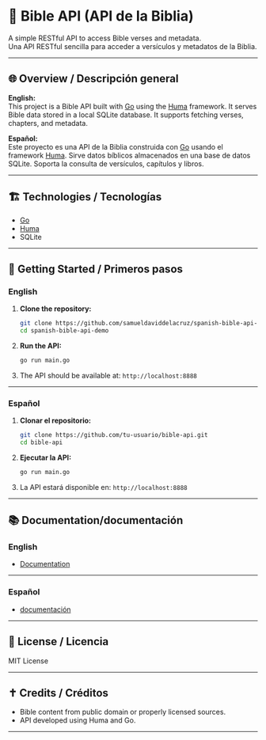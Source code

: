 
# 📖 Bible API (API de la Biblia)

A simple RESTful API to access Bible verses and metadata.  
Una API RESTful sencilla para acceder a versículos y metadatos de la Biblia.

---

## 🌐 Overview / Descripción general

**English:**  
This project is a Bible API built with [Go](https://golang.org/) using the [Huma](https://github.com/danielgtaylor/huma) framework. It serves Bible data stored in a local SQLite database. It supports fetching verses, chapters, and metadata.

**Español:**  
Este proyecto es una API de la Biblia construida con [Go](https://golang.org/) usando el framework [Huma](https://github.com/danielgtaylor/huma). Sirve datos bíblicos almacenados en una base de datos SQLite. Soporta la consulta de versículos, capítulos y libros.

---

## 🏗️ Technologies / Tecnologías

- [Go](https://golang.org/)
- [Huma](https://github.com/danielgtaylor/huma)
- SQLite

---

## 🚀 Getting Started / Primeros pasos

### English

1. **Clone the repository:**

   ```bash
   git clone https://github.com/samueldaviddelacruz/spanish-bible-api-demo.git
   cd spanish-bible-api-demo
   ```

2. **Run the API:**

   ```bash
   go run main.go
   ```

3. The API should be available at: `http://localhost:8888`

---

### Español

1. **Clonar el repositorio:**

   ```bash
   git clone https://github.com/tu-usuario/bible-api.git
   cd bible-api
   ```

2. **Ejecutar la API:**

   ```bash
   go run main.go
   ```

3. La API estará disponible en: `http://localhost:8888`

---

## 📚 Documentation/documentación

### English

- [Documentation](https://ajphchgh0i.execute-api.us-west-2.amazonaws.com/dev/docs) 

---

### Español

- [documentación](https://ajphchgh0i.execute-api.us-west-2.amazonaws.com/dev/docs) 

---

## 📄 License / Licencia

MIT License

---

## ✝️ Credits / Créditos

- Bible content from public domain or properly licensed sources.
- API developed using Huma and Go.

---
